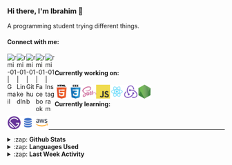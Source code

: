 ### Hi there, I'm Ibrahim 👋

A programming student trying different things.

#### Connect with me:

  [<img align="left" width="22px" alt="rmi-01 | Gmail" src="https://cdn.jsdelivr.net/npm/simple-icons@v3/icons/gmail.svg"/>](mailto:rmibrahim00@gmail.com)

  [<img align="left" width="22px" alt="rmi-01 | LinkedIn" src="https://cdn.jsdelivr.net/npm/simple-icons@v3/icons/linkedin.svg"/>](https://www.linkedin.com/in/rana-muhammad-ibrahim/)

  [<img align="left" width="22px" alt="rmi-01 | Github" src="https://cdn.jsdelivr.net/npm/simple-icons@v3/icons/github.svg"/>](https://github.com/rmi-01)

  [<img align="left" width="22px" alt="rmi-01 | Facebook" src="https://cdn.jsdelivr.net/npm/simple-icons@v3/icons/facebook.svg"/>](https://www.facebook.com/rmibrahim)


  [<img align="left" width="22px" alt="rmi-01 | Instagram" src="https://cdn.jsdelivr.net/npm/simple-icons@v3/icons/instagram.svg"/>](https://www.instagram.com/ibrahimm1.0)

<br />

#### Currently working on:

<img align="left" alt="HTML5" width="32px" src="https://raw.githubusercontent.com/github/explore/80688e429a7d4ef2fca1e82350fe8e3517d3494d/topics/html/html.png" />
<img align="left" alt="CSS3" width="32px" src="https://raw.githubusercontent.com/github/explore/80688e429a7d4ef2fca1e82350fe8e3517d3494d/topics/css/css.png" />
<img align="left" alt="Sass" width="32px" src="https://raw.githubusercontent.com/github/explore/80688e429a7d4ef2fca1e82350fe8e3517d3494d/topics/sass/sass.png" />
<img align="left" alt="JavaScript" width="32px" src="https://raw.githubusercontent.com/github/explore/80688e429a7d4ef2fca1e82350fe8e3517d3494d/topics/javascript/javascript.png" />
<img align="left" alt="React" width="32px" src="https://raw.githubusercontent.com/github/explore/80688e429a7d4ef2fca1e82350fe8e3517d3494d/topics/react/react.png" />
<img align="left" alt="React" width="32px" src="https://raw.githubusercontent.com/github/explore/80688e429a7d4ef2fca1e82350fe8e3517d3494d/topics/redux/redux.png" />
<img align="left" alt="Node.js" width="32px" src="https://raw.githubusercontent.com/github/explore/80688e429a7d4ef2fca1e82350fe8e3517d3494d/topics/nodejs/nodejs.png" />

<br/>

#### Currently learning:

<img align="left" alt="SQL" width="32px" src="https://raw.githubusercontent.com/github/explore/e94815998e4e0713912fed477a1f346ec04c3da2/topics/gatsby/gatsby.png" />
<img align="left" alt="SQL" width="32px" src="https://raw.githubusercontent.com/github/explore/80688e429a7d4ef2fca1e82350fe8e3517d3494d/topics/sql/sql.png" />
<img align="left" alt="SQL" width="32px" src="https://raw.githubusercontent.com/github/explore/fbceb94436312b6dacde68d122a5b9c7d11f9524/topics/aws/aws.png" />

<br/>

---

<details>

  <summary>:zap: <strong>Github Stats</strong></summary>

  <img height="120em" alt="Ibrahim's Github Stats" src="https://github-readme-stats.rmi-01.vercel.app/api?username=rmi-01&show_icons=true&hide_border=true&count_private=true&include_all_commits=true"/>
  <img height="120em" alt="Ibrahim's Language Stats" src="https://github-readme-stats-eight-theta.vercel.app/api/top-langs/?username=rmi-01&layout=compact&langs_count=8"/>

</details>

<details>
  <summary>:zap: <strong>Languages Used</strong></summary>

  <img height="120em" align="center" alt="rmi-01's Languages Stats" src="https://github-readme-stats.rmi-01.vercel.app/api/top-langs/?username=rmi-01&layout=compact&hide_border=true" />
  
</details>

<details>
  <summary>:zap: <strong>Last Week Activity</strong></summary>

  <img height="120em" align="center" alt="rmi-01's Last Week Activity" src="https://github-readme-stats.vercel.app/api/wakatime?username=rmi01&hide_border=true" />
  
</details>

<!-- 2d98f59a934be8ab04464bb0220c345973b76a1a -->
